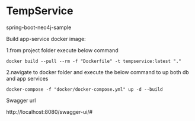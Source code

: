 # TempService
spring-boot-neo4j-sample

Build app-service docker image:

  1.from project folder execute below command
  
    docker build --pull --rm -f "Dockerfile" -t tempservice:latest "."
    
  2.navigate to docker folder and execute the below command to up both db and app services
  
    docker-compose -f "docker/docker-compose.yml" up -d --build 
    
Swagger url
  
  http://localhost:8080/swagger-ui/#
